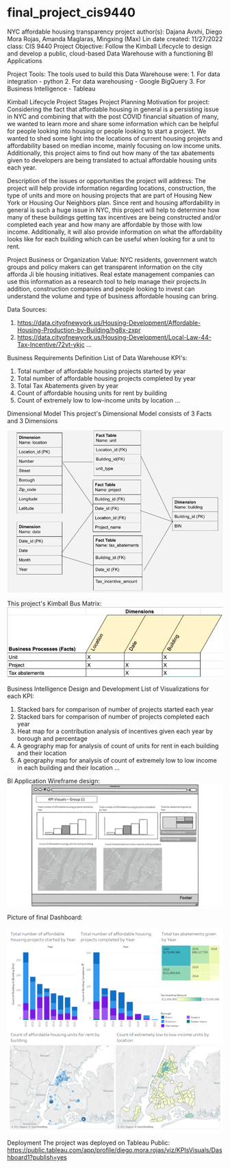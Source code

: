 # final_project_cis9440
NYC affordable housing transparency project
author(s): Dajana Avxhi, Diego Mora Rojas, Amanda Maglaras, Mingxing (Max) Lin
date created: 11/27/2022
class: CIS 9440
Project Objective: Follow the Kimball Lifecycle to design and develop a public, cloud-based Data Warehouse with a functioning BI Applications

Project Tools: The tools used to build this Data Warehouse were: 1. For data integration - python 2. For data warehousing - Google BigQuery 3. For Business Intelligence - Tableau

Kimball Lifecycle Project Stages
Project Planning
Motivation for project: Considering the fact that affordable housing in general is a persisting issue in NYC and combining that with the post COVID financial situation of many, we wanted to learn more and share some information which can be helpful for people looking into housing or people looking to start a project. We wanted to shed some light into the locations of current housing projects and affordability based on median income, mainly focusing on low income units. Additionally, this project aims to find out how many of the tax abatements given to developers are being translated to actual affordable housing units each year.

Description of the issues or opportunities the project will address: The project will help provide information regarding locations, construction, the type of units and more on housing projects that are part of Housing New York or Housing Our Neighbors plan. Since rent and housing affordability in general is such a huge issue in NYC, this project will help to determine how many of these buildings getting tax incentives are being constructed and/or completed each year and how many are affordable by those with low income. Additionally, it will also provide information on what the affordability looks like for each building which can be useful when looking for a unit to rent.

Project Business or Organization Value: NYC residents, government watch groups and policy makers can get transparent information on the city afforda Ji ble housing initiatives. Real estate management companies can use this information as a research tool to help manage their projects.In addition, construction companies and people looking to invest can understand the volume and type of business affordable housing can bring.

Data Sources: 
1. https://data.cityofnewyork.us/Housing-Development/Affordable-Housing-Production-by-Building/hg8x-zxpr 
2. https://data.cityofnewyork.us/Housing-Development/Local-Law-44-Tax-Incentive/72vt-ykjc ...

Business Requirements Definition
List of Data Warehouse KPI's:
1. Total number of affordable housing projects started by year
2. Total number of affordable housing projects completed by year 
3. Total Tax Abatements given by year 
4. Count of affordable housing units for rent by building 
5. Count of extremely low to low-income units by location ...

Dimensional Model
This project's Dimensional Model consists of 3 Facts and 3 Dimensions

![Alt text](Dimensional_Model.jpg)


This project's Kimball Bus Matrix:
![Alt text](Kimball_bus_Matrix.jpg)

Business Intelligence Design and Development
List of Visualizations for each KPI: 
1. Stacked bars for comparison of number of projects started each year 
2. Stacked bars for comparison of number of projects completed each year 
3. Heat map for a contribution analysis of incentives given each year by borough and percentage
4. A geography map for analysis of count of units for rent in each building and their location 
5. A geography map for analysis of count of extremely low to low income in each building and their location ...

BI Application Wireframe design:
![Alt text](wireframe.jpg)


Picture of final Dashboard:

![Alt text](Dashboard_KPIs.png)

Deployment
The project was deployed on Tableau Public: https://public.tableau.com/app/profile/diego.mora.rojas/viz/KPIsVisuals/Dashboard1?publish=yes

